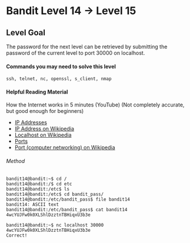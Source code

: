 # Bandit Level 14 → Level 15
## Level Goal
The password for the next level can be retrieved by submitting the password of the current level to port 30000 on localhost.

#### Commands you may need to solve this level
`ssh, telnet, nc, openssl, s_client, nmap`

#### Helpful Reading Material

How the Internet works in 5 minutes (YouTube) (Not completely accurate, but good enough for beginners)
* [IP Addresses](https://www.youtube.com/watch?v=7_LPdttKXPc&ab_channel=Aaron)
* [IP Address on Wikipedia](https://computer.howstuffworks.com/web-server5.htm)
* [Localhost on Wikipedia](https://en.wikipedia.org/wiki/Localhost)
* [Ports](https://en.wikipedia.org/wiki/Localhost)
* [Port (computer networking) on Wikipedia](https://en.wikipedia.org/wiki/Port_(computer_networking))

###### Method
```
bandit14@bandit:~$ cd /
bandit14@bandit:/$ cd etc
bandit14@bandit:/etc$ ls
bandit14@bandit:/etc$ cd bandit_pass/
bandit14@bandit:/etc/bandit_pass$ file bandit14
bandit14: ASCII text
bandit14@bandit:/etc/bandit_pass$ cat bandit14
4wcYUJFw0k0XLShlDzztnTBHiqxU3b3e

bandit14@bandit:~$ nc localhost 30000
4wcYUJFw0k0XLShlDzztnTBHiqxU3b3e
Correct!
```
